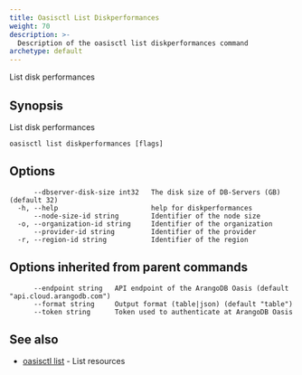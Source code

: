 ```yaml
---
title: Oasisctl List Diskperformances
weight: 70
description: >-
  Description of the oasisctl list diskperformances command
archetype: default
---
```

List disk performances

## Synopsis

List disk performances

```
oasisctl list diskperformances [flags]
```

## Options

```
      --dbserver-disk-size int32   The disk size of DB-Servers (GB) (default 32)
  -h, --help                       help for diskperformances
      --node-size-id string        Identifier of the node size
  -o, --organization-id string     Identifier of the organization
      --provider-id string         Identifier of the provider
  -r, --region-id string           Identifier of the region
```

## Options inherited from parent commands

```
      --endpoint string   API endpoint of the ArangoDB Oasis (default "api.cloud.arangodb.com")
      --format string     Output format (table|json) (default "table")
      --token string      Token used to authenticate at ArangoDB Oasis
```

## See also

* [oasisctl list](_index.md)	 - List resources

